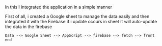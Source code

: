 In this I integrated the application in a simple manner

First of all, i created a Google sheet to manage the data easily and then integrated it with the Firebase if i update occurs in sheet it will auto-update the data in the firebase

    Data --> Google Sheet --> AppScript --> firebase --> fetch --> front end

